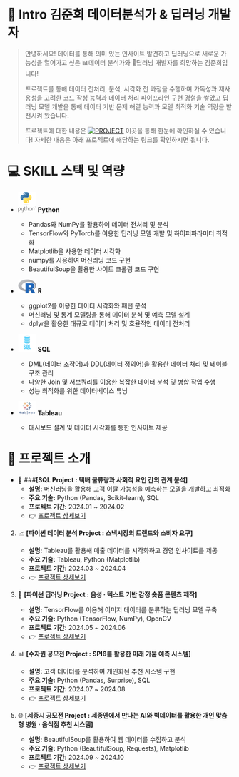 # 👋 Intro 김준희 데이터분석가 & 딥러닝 개발자

> 안녕하세요! 데이터를 통해 의미 있는 인사이트 발견하고 딥러닝으로 새로운 가능성을 열어가고 싶은 📊데이터 분석가와 🤖딥러닝 개발자를 희망하는 김준희입니다!
>
> 프로젝트를 통해 데이터 전처리, 분석, 시각화 전 과정을 수행하며 가독성과 재사용성을 고려한 코드 작성 능력과 데이터 처리 파이프라인 구현 경험을 쌓았고 딥러닝 모델 개발을 통해 데이터 기반 문제 해결 능력과 모델 최적화 기술 역량을 발전시켜 왔습니다.
> 
> 프로젝트에 대한 내용은 [![PROJECT](https://img.shields.io/badge/PROJECT-green?style=flat-square)](https://github.com/Kim-Jun-Hee/Portfolio_kjh) 이곳을 통해 한눈에 확인하실 수 있습니다!
> 자세한 내용은 아래 프로젝트에 해당하는 링크를 확인하시면 됩니다.

# 💻 SKILL 스택 및 역량

- <img src="python-logo.png" alt="Python" width="40"/> **Python** 
  - Pandas와 NumPy를 활용하여 데이터 전처리 및 분석  
  - TensorFlow와 PyTorch를 이용한 딥러닝 모델 개발 및 하이퍼파라미터 최적화  
  - Matplotlib을 사용한 데이터 시각화
  - numpy를 사용하여 머신러닝 코드 구현
  - BeautifulSoup을 활용한 사이트 크롤링 코드 구현

- <img src="r-logo.png" alt="R" width="40"/> **R**
  - ggplot2를 이용한 데이터 시각화와 패턴 분석
  - 머신러닝 및 통계 모델링을 통해 데이터 분석 및 예측 모델 설계  
  - dplyr을 활용한 대규모 데이터 처리 및 효율적인 데이터 전처리 

- <img src="sql-logo.png" alt="SQL" width="40"/> **SQL**
  - DML(데이터 조작어)과 DDL(데이터 정의어)을 활용한 데이터 처리 및 테이블 구조 관리  
  - 다양한 Join 및 서브쿼리를 이용한 복잡한 데이터 분석 및 병합 작업 수행
  - 성능 최적화를 위한 데이터베이스 튜닝

- <img src="tableau-logo.png" alt="Tableau" width="40"/> **Tableau**
  - 대시보드 설계 및 데이터 시각화를 통한 인사이트 제공  

# 📂 프로젝트 소개

- 🎯 ###**[SQL Project : 택배 물류량과 사회적 요인 간의 관계 분석]**  
   - **설명:** 머신러닝을 활용해 고객 이탈 가능성을 예측하는 모델을 개발하고 최적화  
   - **주요 기술:** Python (Pandas, Scikit-learn), SQL  
   - **프로젝트 기간:** 2024.01 ~ 2024.02  
   - 👉 [프로젝트 상세보기](https://github.com/Kim-Jun-Hee/project1)

2. 📈 **[파이썬 데이터 분석 Project : 스낵시장의 트랜드와 소비자 요구]**  
   - **설명:** Tableau를 활용해 매출 데이터를 시각화하고 경영 인사이트를 제공  
   - **주요 기술:** Tableau, Python (Matplotlib)  
   - **프로젝트 기간:** 2024.03 ~ 2024.04  
   - 👉 [프로젝트 상세보기](https://github.com/Kim-Jun-Hee/project2)

3. 🤖 **[파이썬 딥러닝 Project : 음성 · 텍스트 기반 감정 숏폼 콘텐츠 제작]**  
   - **설명:** TensorFlow를 이용해 이미지 데이터를 분류하는 딥러닝 모델 구축  
   - **주요 기술:** Python (TensorFlow, NumPy), OpenCV  
   - **프로젝트 기간:** 2024.05 ~ 2024.06  
   - 👉 [프로젝트 상세보기](https://github.com/Kim-Jun-Hee/project3)

4. 📊 **[수자원 공모전 Project : SPI6를 활용한 미래 가뭄 예측 시스템]**  
   - **설명:** 고객 데이터를 분석하여 개인화된 추천 시스템 구현  
   - **주요 기술:** Python (Pandas, Surprise), SQL  
   - **프로젝트 기간:** 2024.07 ~ 2024.08  
   - 👉 [프로젝트 상세보기](https://github.com/Kim-Jun-Hee/project4)

5. 🌐 **[세종시 공모전 Project : 세종엔에서 만나는 AI와 빅데이터를 활용한 개인 맞춤형 병원 · 음식점 추천 시스템]**  
   - **설명:** BeautifulSoup를 활용하여 웹 데이터를 수집하고 분석  
   - **주요 기술:** Python (BeautifulSoup, Requests), Matplotlib  
   - **프로젝트 기간:** 2024.09 ~ 2024.10  
   - 👉 [프로젝트 상세보기](https://github.com/Kim-Jun-Hee/project5)

